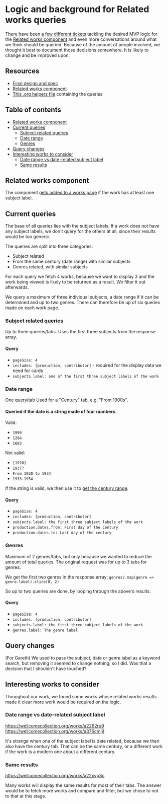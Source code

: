 # Logic and background for Related works queries

There have been [a few different tickets](https://github.com/wellcomecollection/wellcomecollection.org/milestone/78) tackling the desired MVP logic for the [Related works component](https://github.com/wellcomecollection/wellcomecollection.org/tree/main/content/webapp/components/RelatedWorks) and even more conversations around what we think should be queried. Because of the amount of people involved, we thought it best to document those decisions somewhere. It is likely to change and be improved upon.

## Resources
- [Final design and spec](https://www.figma.com/design/6ZvjrD9yhBBZSAXENc8vK4/Related-content-on-Works-pages?node-id=532-7370&p=f&m=dev)
- [Related works component](https://github.com/wellcomecollection/wellcomecollection.org/tree/main/content/webapp/components/RelatedWorks)
- [This .org helpers file](https://github.com/wellcomecollection/wellcomecollection.org/blob/main/content/webapp/components/RelatedWorks/RelatedWorks.helpers.tsx) containing the queries

## Table of contents
- [Related works component](#related-works-component)
- [Current queries](#current-queries)
    - [Subject related queries](#subject-related-queries)
    - [Date range](#date-range)
  - [Genres](#genres)
- [Query changes](#query-changes)
- [Interesting works to consider](#interesting-works-to-consider)
    - [Date range vs date-related subject label](#date-range-vs-date-related-subject-label)
    - [Same results](#same-results)

## Related works component
The component [gets added to a works page](https://github.com/wellcomecollection/wellcomecollection.org/blob/main/content/webapp/pages/works/%5BworkId%5D/index.tsx#L207) if the work has at least one subject label.

## Current queries
The base of all queries lies with the subject labels. If a work does not have any subject labels, we don't query for the others at all, since their results would be too generic.

The queries are split into three categories:
- Subject related
- From the same century (date range) with similar subjects
- Genres related, with similar subjects

For each query we fetch 4 works, because we want to display 3 and the work being viewed is likely to be returned as a result. We filter it out afterwards.

We query a maximum of three individual subjects, a date range if it can be determined and up to two genres. There can therefore be up of six queries made on each work page.

### Subject related queries
Up to three queries/tabs.
Uses the first three subjects from the response array.

#### Query
- `pageSize: 4`
- `includes: [production, contributor]` - required for the display data we need for cards
- `subjects.label: one of the first three subject labels of the work`

### Date range
One query/tab
Used for a "Century" tab, e.g. "From 1900s".

#### Queried if the date is a string made of four numbers. 
Valid:
- `1999`
- `1284`
- `1683`

Not valid:
- `[1928]`
- `1937?`
- `From 1930 to 1934`
- `1933-1954`

If the string is valid, we then use it to [get the century range](https://github.com/wellcomecollection/wellcomecollection.org/blob/main/content/webapp/components/RelatedWorks/RelatedWorks.helpers.tsx#L13-L30).

#### Query
- `pageSize: 4`
- `includes: [production, contributor]`
- `subjects.label: the first three subject labels of the work`
- `production.dates.from: First day of the century`
- `production.dates.to: Last day of the century`

### Genres

Maximum of 2 genres/tabs, but only because we wanted to reduce the amount of total queries.
The original request was for up to 3 tabs for genres.

We get the first two genres in the response array:
`genres?.map(genre => genre.label).slice(0, 2)`

So up to two queries are done, by looping through the above's results:

#### Query
- `pageSize: 4`
- `includes: [production, contributor]`
- `subjects.label: the first three subject labels of the work`
- `genres.label: The genre label`

## Query changes
(For Gareth) We used to pass the subject, date or genre label as a keyword search, but removing it seemed to change nothing, so I did. Was that a decision that I shouldn't have touched?

## Interesting works to consider
Throughout our work, we found some works whose related works results made it clear more work would be required on the logic.

### Date range vs date-related subject label
https://wellcomecollection.org/works/a2262ru9
https://wellcomecollection.org/works/a376cmj9

It's strange when one of the subject label is date related, because we then also have the century tab. That can be the same century, or a different work if the work is a modern one about a different century.

### Same results
https://wellcomecollection.org/works/a22xvp3c

Many works will display the same results for most of their tabs. The answer would be to fetch more works and compare and filter, but we chose to not to that at this stage.

